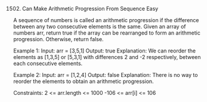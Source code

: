 1502. Can Make Arithmetic Progression From Sequence
Easy

A sequence of numbers is called an arithmetic progression if the difference between any two consecutive elements is the same.
Given an array of numbers arr, return true if the array can be rearranged to form an arithmetic progression. Otherwise, return false.

Example 1:
Input: arr = [3,5,1]
Output: true
Explanation: We can reorder the elements as [1,3,5] or [5,3,1] with differences 2 and -2 respectively, between each consecutive elements.

Example 2:
Input: arr = [1,2,4]
Output: false
Explanation: There is no way to reorder the elements to obtain an arithmetic progression.
 
Constraints:
2 <= arr.length <= 1000
-106 <= arr[i] <= 106
